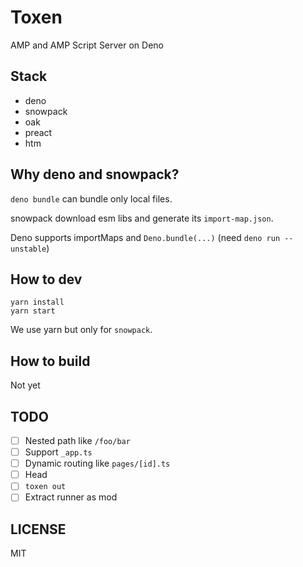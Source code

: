 # Toxen

AMP and AMP Script Server on Deno

## Stack

- deno
- snowpack
- oak
- preact
- htm

## Why deno and snowpack?

`deno bundle` can bundle only local files.

snowpack download esm libs and generate its `import-map.json`.

Deno supports importMaps and `Deno.bundle(...)` (need `deno run --unstable`)

## How to dev

```
yarn install
yarn start
```

We use yarn but only for `snowpack`.

## How to build

Not yet

## TODO

- [ ] Nested path like `/foo/bar`
- [ ] Support `_app.ts`
- [ ] Dynamic routing like `pages/[id].ts`
- [ ] Head
- [ ] `toxen out`
- [ ] Extract runner as mod

## LICENSE

MIT
